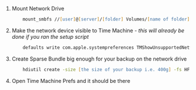 1. Mount Network Drive

    ```zsh
        mount_smbfs //[user]@[server]/[folder] Volumes/[name of folder]
    ```

2. Make the network device visible to Time Machine - *this will already be done if you ran the setup script*

    ```zsh
        defaults write com.apple.systempreferences TMShowUnsupportedNetworkVolumes 1
    ```

2. Create Sparse Bundle big enough for your backup on the network drive

    ```zsh
        hdiutil create -size [the size of your backup i.e. 400g] -fs HFS+J -volname [name of your backup i.e. "Ex Backup"] [name of the sparse bundle which must be {machine name i.e. haven}_{MAC address}]
    ```

3. Open Time Machine Prefs and it should be there